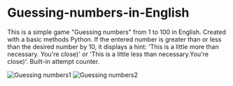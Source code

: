# Guessing-numbers-in-English
This is a simple game "Guessing numbers" from 1 to 100 in English. 
Created with a basic methods Python. If the entered number is greater than or less than the desired number by 10, it displays a hint: 'This is a little more than necessary. You're close)' or 'This is a little less than necessary.You're close)'. Built-in attempt counter.

![Guessing numbers1](https://user-images.githubusercontent.com/78534796/107035558-65446280-67c9-11eb-9f2e-290fea48a5cd.png)
![Guessing numbers2](https://user-images.githubusercontent.com/78534796/107035560-66758f80-67c9-11eb-8e1c-15665ca93302.png)
